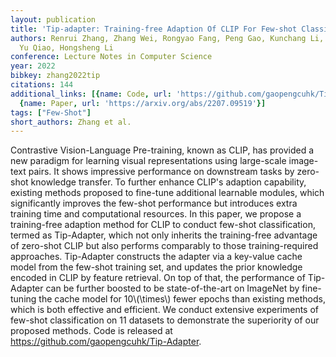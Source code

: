 ```yaml
---
layout: publication
title: 'Tip-adapter: Training-free Adaption Of CLIP For Few-shot Classification'
authors: Renrui Zhang, Zhang Wei, Rongyao Fang, Peng Gao, Kunchang Li, Jifeng Dai,
  Yu Qiao, Hongsheng Li
conference: Lecture Notes in Computer Science
year: 2022
bibkey: zhang2022tip
citations: 144
additional_links: [{name: Code, url: 'https://github.com/gaopengcuhk/Tip-Adapter'},
  {name: Paper, url: 'https://arxiv.org/abs/2207.09519'}]
tags: ["Few-Shot"]
short_authors: Zhang et al.
---
```

Contrastive Vision-Language Pre-training, known as CLIP, has provided a new
paradigm for learning visual representations using large-scale image-text
pairs. It shows impressive performance on downstream tasks by zero-shot
knowledge transfer. To further enhance CLIP's adaption capability, existing
methods proposed to fine-tune additional learnable modules, which significantly
improves the few-shot performance but introduces extra training time and
computational resources. In this paper, we propose a training-free adaption
method for CLIP to conduct few-shot classification, termed as Tip-Adapter,
which not only inherits the training-free advantage of zero-shot CLIP but also
performs comparably to those training-required approaches. Tip-Adapter
constructs the adapter via a key-value cache model from the few-shot training
set, and updates the prior knowledge encoded in CLIP by feature retrieval. On
top of that, the performance of Tip-Adapter can be further boosted to be
state-of-the-art on ImageNet by fine-tuning the cache model for 10\\(\times\\)
fewer epochs than existing methods, which is both effective and efficient. We
conduct extensive experiments of few-shot classification on 11 datasets to
demonstrate the superiority of our proposed methods. Code is released at
https://github.com/gaopengcuhk/Tip-Adapter.